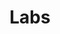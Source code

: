 ---
title: Labs
layout: collection
permalink: /labs/
collection: labs
entries_layout: grid
classes: wide
sort_order: reverse
---